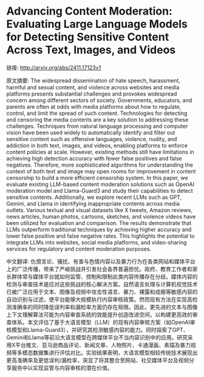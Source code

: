 # Advancing Content Moderation: Evaluating Large Language Models for Detecting Sensitive Content Across Text, Images, and Videos

链接: http://arxiv.org/abs/2411.17123v1

原文摘要:
The widespread dissemination of hate speech, harassment, harmful and sexual
content, and violence across websites and media platforms presents substantial
challenges and provokes widespread concern among different sectors of society.
Governments, educators, and parents are often at odds with media platforms
about how to regulate, control, and limit the spread of such content.
Technologies for detecting and censoring the media contents are a key solution
to addressing these challenges. Techniques from natural language processing and
computer vision have been used widely to automatically identify and filter out
sensitive content such as offensive languages, violence, nudity, and addiction
in both text, images, and videos, enabling platforms to enforce content
policies at scale. However, existing methods still have limitations in
achieving high detection accuracy with fewer false positives and false
negatives. Therefore, more sophisticated algorithms for understanding the
context of both text and image may open rooms for improvement in content
censorship to build a more efficient censorship system. In this paper, we
evaluate existing LLM-based content moderation solutions such as OpenAI
moderation model and Llama-Guard3 and study their capabilities to detect
sensitive contents. Additionally, we explore recent LLMs such as GPT, Gemini,
and Llama in identifying inappropriate contents across media outlets. Various
textual and visual datasets like X tweets, Amazon reviews, news articles, human
photos, cartoons, sketches, and violence videos have been utilized for
evaluation and comparison. The results demonstrate that LLMs outperform
traditional techniques by achieving higher accuracy and lower false positive
and false negative rates. This highlights the potential to integrate LLMs into
websites, social media platforms, and video-sharing services for regulatory and
content moderation purposes.

中文翻译:
仇恨言论、骚扰、有害与色情内容以及暴力行为在各类网站和媒体平台上的广泛传播，带来了严峻挑战并引发社会各界普遍担忧。政府、教育工作者和家长群体常与媒体平台就如何监管、控制和限制此类内容传播存在分歧。媒体内容的检测与审查技术是应对这些挑战的核心解决方案。自然语言处理与计算机视觉技术已被广泛应用于文本、图像及视频中攻击性语言、暴力、裸露和成瘾等敏感内容的自动识别与过滤，使平台能够大规模执行内容审核政策。然而现有方法在实现高检测准确率的同时降低误判率和漏检率方面仍存在局限。因此，更先进的文本与图像上下文理解算法可能为内容审查系统的效能提升创造改进空间，以构建更高效的审查体系。本文评估了基于大语言模型（LLM）的现有内容审核方案（如OpenAI审核模型和Llama-Guard3），并研究其检测敏感内容的能力。同时探索了GPT、Gemini和Llama等前沿大语言模型在跨媒体平台不当内容识别中的应用。研究采用X平台推文、亚马逊商品评论、新闻文章、人物照片、卡通漫画、素描及暴力视频等多模态数据集进行评估对比。实验结果表明，大语言模型相较传统技术展现出更高准确率及更低误判/漏检率，突显了将其整合至网站、社交媒体平台及视频分享服务中以实现监管与内容审核的潜在价值。

